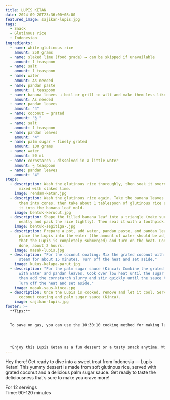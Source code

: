 ```yaml
---
title: LUPIS KETAN
date: 2024-09-20T23:36:00+08:00
featured_image: sajikan-lupis.jpg
tags:
  - Snack
  - Glutinous rice
  - Indonesian
ingredients:
  - name: white glutinous rice
    amount: 250 grams
  - name: slaked lime (food grade) → can be skipped if unavailable
    amount: 1 teaspoon
  - name: salt
    amount: 1 teaspoon
  - name: water
    amount: As needed
  - name: pandan paste
    amount: 1 teaspoon
  - name: banana leaves → boil or grill to wilt and make them less likely to tear
    amount: As needed
  - name: pandan leaves
    amount: "4"
  - name: coconut → grated
    amount: "½ "
  - name: salt
    amount: 1 teaspoon
  - name: pandan leaves
    amount: "4"
  - name: palm sugar → finely grated
    amount: 100 grams
  - name: water
    amount: 50 ml
  - name: cornstarch → dissolved in a little water
    amount: ½ teaspoon
  - name: pandan leaves
    amount: "4"
steps:
  - description: Wash the glutinous rice thoroughly, then soak it overnight in water
      mixed with slaked lime.
    image: rendam-ketan.jpg
  - description: Wash the glutinous rice again. Take the banana leaves and shape
      them into cones, then take about 1 tablespoon of glutinous rice and place
      it into the banana leaf mold.
    image: bentuk-kerucut.jpg
  - description: Shape the filled banana leaf into a triangle (make sure to mold it
      neatly and pack the rice tightly). Then seal it with a toothpick.
    image: bentuk-segitiga-.jpg
  - description: Prepare a pot, add water, pandan paste, and pandan leaves. Then,
      place the Lupis into the water (the amount of water should be adjusted so
      that the Lupis is completely submerged) and turn on the heat. Cook until
      done, about 2 hours.
    image: masak-lupis.jpg
  - description: "For the coconut coating: Mix the grated coconut with salt. Then
      steam for about 15 minutes. Turn off the heat and set aside."
    image: kukus-kelapa-parut.jpg
  - description: "For the palm sugar sauce (Kinca): Combine the grated palm sugar
      with water and pandan leaves. Cook over low heat until the sugar melts,
      then add the cornstarch slurry and stir quickly until the sauce thickens.
      Turn off the heat and set aside."
    image: masak-saus-kinca.jpg
  - description: Once the Lupis is cooked, remove and let it cool. Serve with the
      coconut coating and palm sugar sauce (Kinca).
    image: sajikan-lupis.jpg
footer: >-
  **Tips:**


  To save on gas, you can use the 10:30:10 cooking method for making lupis. Cook for 10 minutes (starting from when the water boils), turn off the heat. Let the lupis sit in the covered pot for 30 minutes. After that, cook for another 10 minutes, then turn off the heat. Let it sit in the pot until the water cools down.




  *Enjoy this Lupis Ketan as a fun dessert or a tasty snack anytime. With its sweet, savory, and chewy goodness, it’s sure to hit the spot. Have fun making it, and may every bite be tastilicious!*
---
```

Hey there! Get ready to dive into a sweet treat from Indonesia — Lupis Ketan! This yummy dessert is made from soft glutinous rice, served with grated coconut and a delicious palm sugar sauce. Get ready to taste the deliciousness that’s sure to make you crave more!

For 12 servings\
Time: 90-120 minutes
